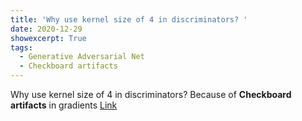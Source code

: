 ```yaml
---
title: 'Why use kernel size of 4 in discriminators? '
date: 2020-12-29
showexcerpt: True
tags:
  - Generative Adversarial Net
  - Checkboard artifacts
---
```


Why use kernel size of 4 in discriminators? 
Because of **Checkboard artifacts** in gradients
[Link](https://distill.pub/2016/deconv-checkerboard/)
